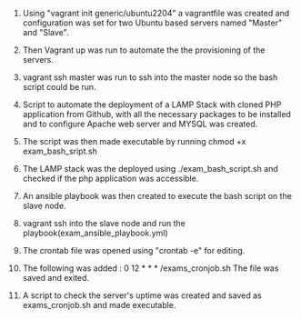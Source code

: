 1. Using "vagrant init generic/ubuntu2204" a vagrantfile was created and configuration was set for two Ubuntu based servers named "Master" and "Slave".

2. Then Vagrant up was run to automate the the provisioning of the servers.

3. vagrant ssh master was run to ssh into the master node so the bash script could be run.

4. Script to automate the deployment of a LAMP Stack with cloned PHP application from Github, with all the necessary packages to be installed and to configure Apache web server and MYSQL was created.

5. The script was then made executable by running chmod +x exam_bash_sript.sh 

6. The LAMP stack was the deployed using ./exam_bash_script.sh and checked if the php application was accessible.

7. An ansible playbook was then created to execute the bash script on the slave node.

8. vagrant ssh into the slave node and run the playbook(exam_ansible_playbook.yml) 

9. The crontab file was opened using "crontab -e" for editing.

10. The following was added : 0  12 * * * /exams_cronjob.sh  The file was saved and exited.

11. A script to check the server's uptime was created and saved as exams_cronjob.sh and made executable.



